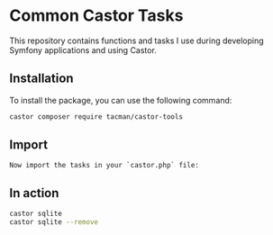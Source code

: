 # Common Castor Tasks

This repository contains functions and tasks I use during developing Symfony applications and using Castor.

## Installation

To install the package, you can use the following command:

```bash
castor composer require tacman/castor-tools
```

## Import

    Now import the tasks in your `castor.php` file:

## In action

```bash
castor sqlite
castor sqlite --remove
```

